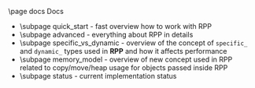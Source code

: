 \page docs Docs

- \subpage quick_start - fast overview how to work with RPP
- \subpage advanced - everything about RPP in details
- \subpage specific_vs_dynamic - overview of the concept of `specific_` and `dynamic_` types used in **RPP** and how it affects performance
- \subpage memory_model - overview of new concept used in RPP related to copy/move/heap usage for objects passed inside RPP
- \subpage status - current implementation status